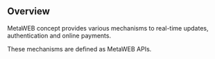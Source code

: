 ## Overview

MetaWEB concept provides various mechanisms to real-time updates, authentication and online payments.

These mechanisms are defined as MetaWEB APIs.